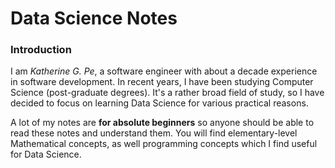 # Data Science Notes

### Introduction

I am *Katherine G. Pe*, a software engineer with about a decade experience in software development. In recent years, I have been studying Computer Science (post-graduate degrees). It's a rather broad field of study, so I have decided to focus on learning Data Science for various practical reasons.

A lot of my notes are **for absolute beginners** so anyone should be able to read these notes and understand them. You will find elementary-level Mathematical concepts, as well programming concepts which I find useful for Data Science.
